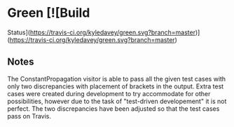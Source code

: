 # Green [![Build
Status](https://travis-ci.org/kyledavey/green.svg?branch=master)](https://travis-ci.org/kyledavey/green.svg?branch=master)

## Notes
The ConstantPropagation visitor is able to pass all the given test cases with only two discrepancies with placement of brackets in the output. Extra test cases were created during development to try accommodate for other possibilities, however due to the task of "test-driven developement" it is not perfect. The two discrepancies have been adjusted so that the test cases pass on Travis.
   
